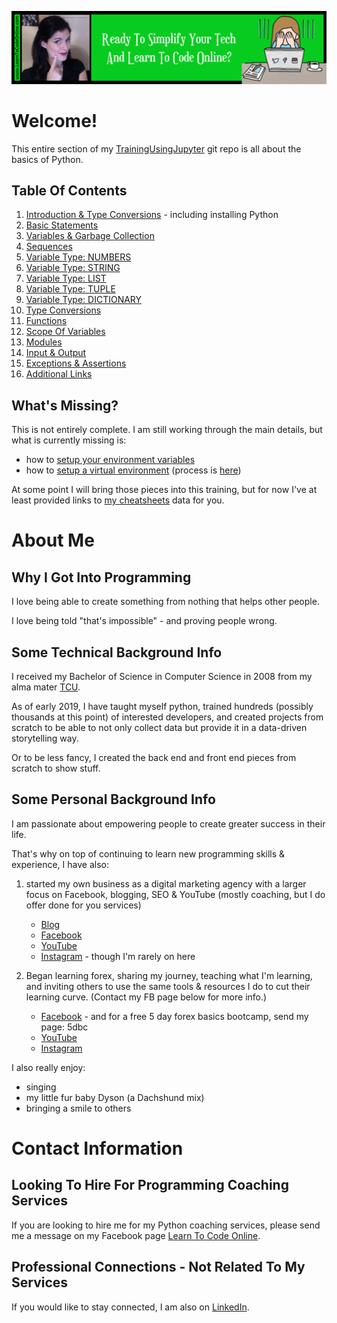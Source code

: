 <a href='https://www.learntocodeonline.com/'>![alt text](../../IMGs/learn-to-code-online.png?raw=true "Learn To Code Online")</a>

# Welcome!

This entire section of my [TrainingUsingJupyter](https://github.com/ProsperousHeart/TrainingUsingJupyter) git repo is all about the basics of Python.

## Table Of Contents

1. [Introduction & Type Conversions](Python_Basics_01_-_Introduction_And_Type_Conversions.ipynb) - including installing Python
2. [Basic Statements](Python_Basics_02_-_Basic_Statements.ipynb)
3. [Variables & Garbage Collection](Python_Basics_03_-_Variables_&_Garbage_Collection.ipynb)
4. [Sequences](Python_Basics_04_-_Sequences.ipynb)
5. [Variable Type:  NUMBERS](Python_Basics_05_-_Variable_Type_NUMBERS.ipynb)
6. [Variable Type:  STRING](Python_Basics_06_-_Variable_Type_STRING.ipynb)
7. [Variable Type:  LIST](Python_Basics_07_-_Variable_Type_LIST.ipynb)
8. [Variable Type:  TUPLE](Python_Basics_08_-_Variable_Type_TUPLE.ipynb)
9. [Variable Type:  DICTIONARY](Python_Basics_09_-_Variable_Type_DICTIONARY.ipynb)
10. [Type Conversions](Python_Basics_10_-_Type_Conversions.ipynb)
11. [Functions](Python_Basics_11_-_Functions.ipynb)
12. [Scope Of Variables](Python_Basics_12_-_Scope_Of_Variables.ipynb)
13. [Modules](Python_Basics_13_-_Modules.ipynb)
14. [Input & Output](Python_Basics_14_-_Input_&_Output.ipynb)
15. [Exceptions & Assertions](Python_Basics_15_-_Exceptions_&_Assertions.ipynb)
16. [Additional Links](Python_Basics_16_-_Additional_Links.ipynb)

## What's Missing?

This is not entirely complete. I am still working through the main details, but what is currently missing is:
- how to [setup your environment variables](https://github.com/ProsperousHeart/cheatsheets/blob/master/Processes/SetEnvVars.md)
- how to [setup a virtual environment](https://github.com/ProsperousHeart/cheatsheets/blob/master/Tools/VirtualEnvironments.md) (process is [here](https://github.com/ProsperousHeart/cheatsheets/blob/master/Processes/virtualenvs.md))

At some point I will bring those pieces into this training, but for now I've at least provided links to [my cheatsheets](https://github.com/ProsperousHeart/cheatsheets) data for you.

# About Me

## Why I Got Into Programming

I love being able to create something from nothing that helps other people.

I love being told "that's impossible" - and proving people wrong.

## Some Technical Background Info

I received my Bachelor of Science in Computer Science in 2008 from my alma mater [TCU](https://www.tcu.edu).

As of early 2019, I have taught myself python, trained hundreds (possibly thousands at this point) of interested developers, and created projects from scratch to be able to not only collect data but provide it in a data-driven storytelling way.

Or to be less fancy, I created the back end and front end pieces from scratch to show stuff.

## Some Personal Background Info

I am passionate about empowering people to create greater success in their life.

That's why on top of continuing to learn new programming skills & experience, I have also:

1. started my own business as a digital marketing agency with a larger focus on Facebook, blogging, SEO & YouTube (mostly coaching, but I do offer done for you services)

    - [Blog](https://mlsp.co/l7gno)
    - [Facebook](https://www.prosperousheart.com/PH-facebook-page)
    - [YouTube](https://mlsp.co/l7fy7)
    - [Instagram](https://mlsp.co/l7fxt) - though I'm rarely on here

2. Began learning forex, sharing my journey, teaching what I'm learning, and inviting others to use the same tools & resources I do to cut their learning curve. (Contact my FB page below for more info.)

    - [Facebook](https://mlsp.co/l7fwu) - and for a free 5 day forex basics bootcamp, send my page:  5dbc
    - [YouTube](http://youtube.wealthninja.biz)
    - [Instagram](https://mlsp.co/l7ja6)

I also really enjoy:
- singing
- my little fur baby Dyson (a Dachshund mix)
- bringing a smile to others


# Contact Information

## Looking To Hire For Programming Coaching Services

If you are looking to hire me for my Python coaching services, please send me a message on my Facebook page [Learn To Code Online](https://www.facebook.com/LearnToCodeOnline/?modal=admin_todo_tour).

## Professional Connections - Not Related To My Services

If you would like to stay connected, I am also on [LinkedIn](https://linkedin.com/in/kkeeton).
